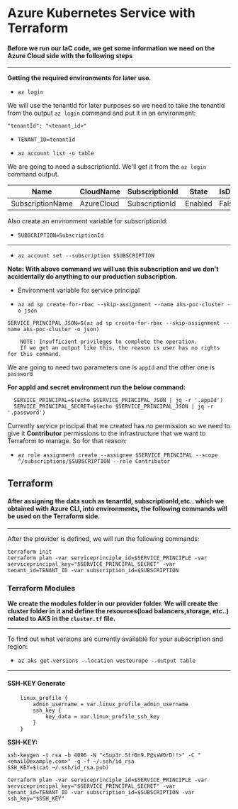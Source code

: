 # Azure Kubernetes Service with Terraform

#### Before we run our IaC code, we get some information we need on the Azure Cloud side with the following steps

---------------------------------------------------------

**Getting the required environments for later use.**

* ``az login``

We will use the tenantId for later purposes so we need to take the tenantId from the output ``az login`` command and put it in an environment: 
   
    "tenantId": "<tenant_id>"

* ``TENANT_ID=tenantId``

* ``az account list -o table``


We are going to need a subscriptionId. We'll get it from the ``az login`` command output.


| Name  | CloudName  |  SubscriptionId | State  |  IsDefault |
|---|---|---|---|---|
|  SubscriptionName |  AzureCloud | SubscriptionId |  Enabled |  False |



Also create an environment variable for subscriptionId:

* ``SUBSCRIPTION=SubscriptionId``

---------------------------------------------------------

* ``az account set --subscription $SUBSCRIPTION``

**Note: With above command we will use this subscription and we don't accidentally do anything to our production subscription.**

- Environment variable for service principal

* ``az ad sp create-for-rbac --skip-assignment --name aks-poc-cluster -o json``

``SERVICE_PRINCIPAL_JSON=$(az ad sp create-for-rbac --skip-assignment --name aks-poc-cluster -o json)``

        NOTE: Insufficient privileges to complete the operation.
        If we get an output like this, the reason is user has no rights for this command.

We are going to need two parameters one is ``appId`` and the other one is ``password``

**For appId and secret environment run the below command:**

````
  SERVICE_PRINCIPAL=$(echo $SERVICE_PRINCIPAL_JSON | jq -r '.appId')
  SERVICE_PRINCIPAL_SECRET=$(echo $SERVICE_PRINCIPAL_JSON | jq -r '.password')
````

Currently service principal that we created has no permission so we need to give it **Contributor** permissions to the infrastructure that we want to Terraform to manage.
So for that reason:


* ``az role assignment create --assignee $SERVICE_PRINCIPAL --scope "/subscriptions/$SUBSCRIPTION --role Contributor``

## Terraform

#### After assigning the data such as tenantId, subscriptionId,etc.. which we obtained with Azure CLI, into environments, the following commands will be used on the Terraform side.

---------------------------------------------------------

After the provider is defined, we will run the following commands:

````
terraform init
terraform plan -var serviceprinciple_id=$SERVICE_PRINCIPLE -var serviceprincipal_key="$SERVICE_PRINCIPAL_SECRET" -var tenant_id=TENANT_ID -var subscription_id=$SUBSCRIPTION
````

### Terraform Modules

**We create the modules folder in our provider folder. We will create the cluster folder in it and define the resources(load balancers,storage, etc..) related to AKS in the ``cluster.tf`` file.**

---------------------------------------------------------

To find out what versions are currently available for your subscription and region:

* ``az aks get-versions --location westeurope --output table``

---------------------------------------------------------

#### SSH-KEY Generate
````
    linux_profile {
        admin_username = var.linux_profile_admin_username
        ssh_key {
            key_data = var.linux_profile_ssh_key
        }
    }
```` 

**SSH-KEY:**

````
ssh-keygen -t rsa -b 4096 -N "<Sup3r.Str0n9.P@ssW0rD!!>" -C "<email@example.com>" -q -f ~/.ssh/id_rsa
SSH_KEY=$(cat ~/.ssh/id_rsa.pub)
````

````
terraform plan -var serviceprinciple_id=$SERVICE_PRINCIPLE -var serviceprincipal_key="$SERVICE_PRINCIPAL_SECRET" -var tenant_id=TENANT_ID -var subscription_id=$SUBSCRIPTION -var ssh_key="$SSH_KEY"
````

